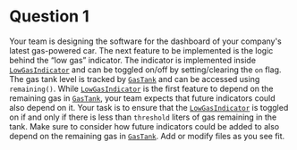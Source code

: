 # Question 1
Your team is designing the software for the dashboard of your company's latest gas-powered car. The next feature to be
implemented is the logic behind the “low gas” indicator. The indicator is implemented inside
[`LowGasIndicator`](low_gas_indicator.py) and can be toggled on/off by setting/clearing the `on` flag. The gas tank
level is tracked by [`GasTank`](gas_tank.py) and can be accessed using `remaining()`. While
[`LowGasIndicator`](low_gas_indicator.py) is the first feature to depend on the remaining gas in
[`GasTank`](gas_tank.py), your team expects that future indicators could also depend on it. Your task is to ensure that
the [`LowGasIndicator`](low_gas_indicator.py) is toggled on if and only if there is less than `threshold` liters
of gas remaining in the tank. Make sure to consider how future indicators could be added to also depend on the remaining
gas in [`GasTank`](gas_tank.py). Add or modify files as you see fit.
